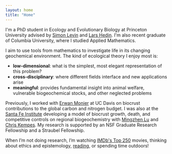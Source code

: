 ```yaml
---
layout: home
title: "Home"
---
```

I'm a PhD student in Ecology and Evolutionary Biology at Princeton University advised by [Simon Levin](https://eeb.princeton.edu/people/simon-levin) and [Lars Hedin](https://eeb.princeton.edu/people/lars-hedin). I'm also recent graduate of Columbia University, where I studied Applied Mathematics. 

I aim to use tools from mathematics to investigate life in its changing geochemical environment. The kind of ecological theory I enjoy most is:
<ul>
  <li><b>low-dimensional</b>: what is the simplest, most elegant representation of this problem?</li>
  <li><b>cross-disciplinary</b>: where different fields interface and new applications arise</li>
  <li><b>meaningful</b>: provides fundamental insight into animal welfare, vulnerable biogeochemical stocks, and other neglected problems</li>
</ul>  

Previously, I worked with [Erwan Monier](https://lawr.ucdavis.edu/people/faculty/monier-erwan) at UC Davis on biocrust contributions to the global carbon and nitrogen budget. I was also at the [Santa Fe Institute](https://www.santafe.edu/) developing a model of biocrust growth, death, and competitive controls on regional biogeochemistry with [Mingzhen Lu](https://www.mingzhenlu-lab.com/) and [Chris Kempes](https://www.santafe.edu/people/profile/chris-kempes). My research is supported by an NSF Graduate Research Fellowship and a Straubel Fellowship.

When I’m not doing research, I’m watching [IMDb's Top 250](https://www.imdb.com/user/ur130076546/?ref_=nv_usr_prof_2) movies, thinking about ethics and epistemology, [reading](https://www.goodreads.com/user/show/145758547-shloka), or spending time outdoors!

